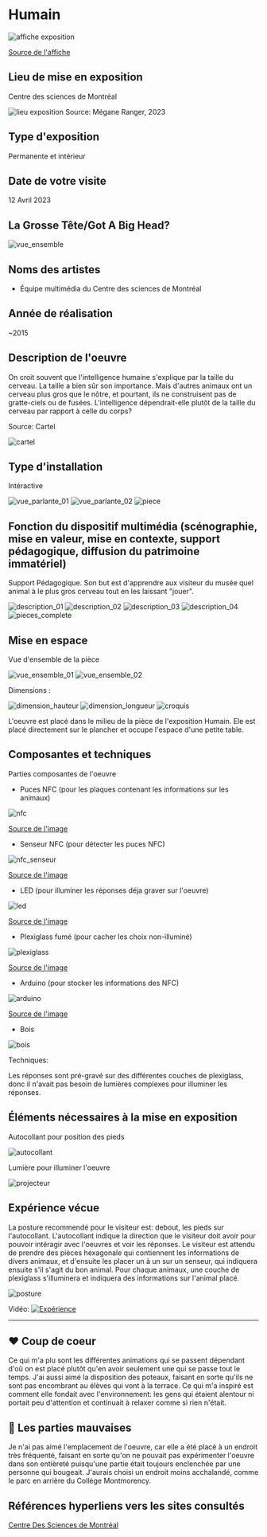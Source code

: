 # Humain

![affiche exposition](media/20230412_affiche.jpg)

[Source de l'affiche](https://lienmultimedia.com/spip.php?article50730)

## Lieu de mise en exposition
Centre des sciences de Montréal

![lieu exposition](media/20230412_lieu_exposition.jpg)
Source: Mégane Ranger, 2023

## Type d'exposition 
Permanente et intérieur

## Date de votre visite		
12 Avril 2023

## La Grosse Tête/Got A Big Head?

![vue_ensemble](media/20230412_ensemble_oeuvre.jpg)

## Noms des artistes
* Équipe multimédia du Centre des sciences de Montréal

## Année de réalisation
~2015

## Description de l'oeuvre	
On croit souvent que l'intelligence humaine s'explique par la taille du cerveau. La taille a bien sûr son importance. Mais d'autres animaux ont un cerveau plus gros que le nôtre, et pourtant, ils ne construisent pas de gratte-ciels ou de fusées. L'intelligence dépendrait-elle plutôt de la taille du cerveau par rapport à celle du corps?

Source: Cartel

![cartel](media/20230412_cartel.jpg)


## Type d'installation
Intéractive

![vue_parlante_01](media/20230412_interactive_01.jpg)
![vue_parlante_02](media/20230412_interactive_02.jpg)
![piece](media/20230412_piece.jpg)


## Fonction du dispositif multimédia (scénographie, mise en valeur, mise en contexte, support pédagogique, diffusion du patrimoine immatériel)
Support Pédagogique. 
Son but est d'apprendre aux visiteur du musée quel animal à le plus gros cerveau tout en les laissant "jouer".

![description_01](media/20230412_description_01.jpg)
![description_02](media/20230412_description_02.jpg)
![description_03](media/20230412_description_03.jpg)
![description_04](media/20230412_description_04.jpg)
![pieces_complete](media/20230412_pieces.jpg)


## Mise en espace	
Vue d'ensemble de la pièce 

![vue_ensemble_01](media/20230412_piece_complete_01.jpg)
![vue_ensemble_02](media/20230412_piece_complete_02.jpg)

Dimensions :

![dimension_hauteur](media/20230412_dimension_hauteur.jpg)
![dimension_longueur](media/20230412_dimension_longueur.jpg)
![croquis](media/20230302_croquis.jpg)



L'oeuvre est placé dans le milieu de la pièce de l'exposition Humain. Ele est placé directement sur le plancher et occupe l'espace d'une petite table.

## Composantes et techniques	
Parties composantes de l'oeuvre

* Puces NFC (pour les plaques contenant les informations sur les animaux)

![nfc](media/20230412_composante_nfc.jpg)

[Source de l'image](https://www.alibaba.com/product-detail/small-size-ntag213-nfc-rfid-tag_60716307945.html)

* Senseur NFC (pour détecter les puces NFC)

![nfc_senseur](media/20230412_composante_nfc_senseur.jpg)

[Source de l'image](https://www.ebay.com/p/25033762107?iid=353374133969)

* LED (pour illuminer les réponses déja graver sur l'oeuvre)

![led](media/20230412_composante_led.jpg)

[Source de l'image](https://www.aliexpress.com/item/32910554366.html)

* Plexiglass fumé (pour cacher les choix non-illuminé)

![plexiglass](media/20230412_composante_plexiglass.jpg)

[Source de l'image](https://plastiquesurmesure.com/plaque-plexiglass-sur-mesure-plexiglass-coule/1935-plaque-plexiglass-transparent-fume-marron-fonce-brillant-coule-5mm.html)

* Arduino (pour stocker les informations des NFC)

![arduino](media/20230412_composante_arduino.jpg)

[Source de l'image](https://commons.wikimedia.org/wiki/File:Arduino-uno-perspective-transparent.png)

* Bois

![bois](media/20230412_composante_bois.jpg)


Techniques:

Les réponses sont pré-gravé sur des différentes couches de plexiglass, donc il n'avait pas besoin de lumières complexes pour illuminer les réponses.

## Éléments nécessaires à la mise en exposition
Autocollant pour position des pieds

![autocollant](media/20230412_autocollant.jpg)

Lumière pour illuminer l'oeuvre

![projecteur](media/20230412_projecteur_lumiere.jpg)


## Expérience vécue

La posture recommendé pour le visiteur est: debout, les pieds sur l'autocollant. L'autocollant indique la direction que le visiteur doit avoir pour pouvoir intéragir avec l'oeuvres et voir les réponses. Le visiteur est attendu de prendre des pièces hexagonale qui contiennent les informations de divers animaux, et d'ensuite les placer un à un sur un senseur, qui indiquera ensuite s'il s'agit du bon animal. Pour chaque animaux, une couche de plexiglass s'illuminera et indiquera des informations sur l'animal placé. 

![posture](media/20230412_posture_experience.jpg)


Vidéo:
[![Expérience](https://img.youtube.com/vi/hhjrECkabho/0.jpg)](https://youtu.be/hhjrECkabho?t=30)

----------------------------------------------------------

## ❤️ Coup de coeur
Ce qui m'a plu sont les différentes animations qui se passent dépendant d'oû on est placé plutôt qu'en avoir seulement une qui se passe tout le temps.
J'ai aussi aimé la disposition des poteaux, faisant en sorte qu'ils ne sont pas encombrant au élèves qui vont à la terrace. Ce qui m'a inspiré est comment elle fondait avec l'environnement: les gens qui étaient alentour ni portait peu d'attention et continuait à relaxer comme si rien n'était.



## 🤔 Les parties mauvaises
Je n'ai pas aimé l'emplacement de l'oeuvre, car elle a été placé à un endroit très fréquenté, faisant en sorte qu'on ne pouvait pas expérimenter l'oeuvre dans son entièreté puisqu'une partie était toujours enclenchée par une personne qui bougeait. J'aurais choisi un endroit moins acchalandé, comme le parc en arrière du Collège Montmorency.

## Références		hyperliens vers les sites consultés
[Centre Des Sciences de Montréal](https://www.centredessciencesdemontreal.com/exposition-permanente/humain)

